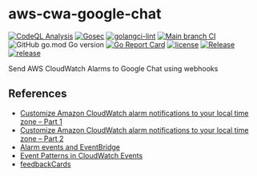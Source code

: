 # aws-cwa-google-chat

[![CodeQL Analysis](https://github.com/slashdevops/aws-cwa-google-chat/actions/workflows/codeql-analysis.yml/badge.svg)](https://github.com/slashdevops/aws-cwa-google-chat/actions/workflows/codeql-analysis.yml)
[![Gosec](https://github.com/slashdevops/aws-cwa-google-chat/actions/workflows/gosec.yml/badge.svg)](https://github.com/slashdevops/aws-cwa-google-chat/actions/workflows/gosec.yml)
[![golangci-lint](https://github.com/slashdevops/aws-cwa-google-chat/actions/workflows/golangci-lint.yml/badge.svg)](https://github.com/slashdevops/aws-cwa-google-chat/actions/workflows/golangci-lint.yml)
[![Main branch CI](https://github.com/slashdevops/aws-cwa-google-chat/actions/workflows/main.yml/badge.svg)](https://github.com/slashdevops/aws-cwa-google-chat/actions/workflows/main.yml)
![GitHub go.mod Go version](https://img.shields.io/github/go-mod/go-version/slashdevops/aws-cwa-google-chat?style=plastic)
[![Go Report Card](https://goreportcard.com/badge/github.com/slashdevops/aws-cwa-google-chat)](https://goreportcard.com/report/github.com/slashdevops/aws-cwa-google-chat)
[![license](https://img.shields.io/github/license/slashdevops/aws-cwa-google-chat.svg)](https://github.com/slashdevops/aws-cwa-google-chat/blob/main/LICENSE)
[![Release](https://github.com/slashdevops/aws-cwa-google-chat/actions/workflows/release.yml/badge.svg)](https://github.com/slashdevops/aws-cwa-google-chat/actions/workflows/release.yml)
[![release](https://img.shields.io/github/release/slashdevops/aws-cwa-google-chat/all.svg)](https://github.com/slashdevops/aws-cwa-google-chat/releases)

Send AWS CloudWatch Alarms to Google Chat using webhooks

## References

* [Customize Amazon CloudWatch alarm notifications to your local time zone – Part 1](https://aws.amazon.com/blogs/mt/customize-amazon-cloudwatch-alarm-notifications-to-your-local-time-zone-part-1/)
* [Customize Amazon CloudWatch alarm notifications to your local time zone – Part 2](https://aws.amazon.com/blogs/mt/customize-amazon-cloudwatch-alarm-notifications-to-your-local-time-zone-part-2/)
* [Alarm events and EventBridge](https://docs.aws.amazon.com/AmazonCloudWatch/latest/monitoring/cloudwatch-and-eventbridge.html)
* [Event Patterns in CloudWatch Events](https://docs.aws.amazon.com/AmazonCloudWatch/latest/events/CloudWatchEventsandEventPatterns.html)
* [feedbackCards](https://developers.google.com/apps-script/add-ons/concepts/cards)

